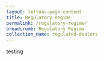 ```yaml
---
layout: leftnav-page-content
title: Regulatory Regime
permalink: /regulatory-regime/
breadcrumb: Regulatory Regime
collection_name: regulated-dealers
---
```


testing
